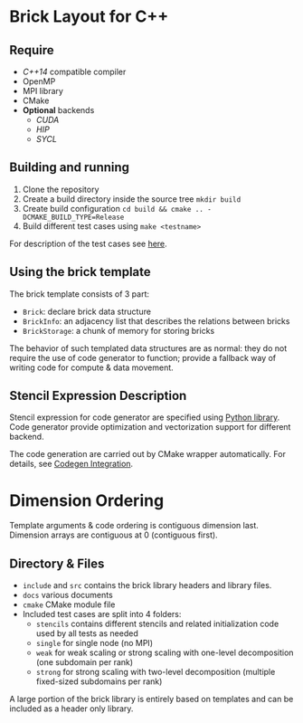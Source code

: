 # Brick Layout for C++

## Require

* *C++14* compatible compiler
* OpenMP
* MPI library
* CMake
* **Optional** backends
    * *CUDA*
    * *HIP*
    * *SYCL*

## Building and running

1. Clone the repository
2. Create a build directory inside the source tree `mkdir build`
3. Create build configuration `cd build && cmake .. -DCMAKE_BUILD_TYPE=Release`
4. Build different test cases using `make <testname>`

For description of the test cases see [here](docs/testcases.md).

## Using the brick template

The brick template consists of 3 part:

* `Brick`: declare brick data structure
* `BrickInfo`: an adjacency list that describes the relations between bricks
* `BrickStorage`: a chunk of memory for storing bricks

The behavior of such templated data structures are as normal: they do not require the use of code generator to function;
provide a fallback way of writing code for compute & data movement.

## Stencil Expression Description

Stencil expression for code generator are specified using [Python library](docs/stencilExpr.md). Code generator provide 
optimization and vectorization support for different backend.

The code generation are carried out by CMake wrapper automatically. For details, see [Codegen Integration]().

# Dimension Ordering

Template arguments & code ordering is contiguous dimension last. Dimension arrays are contiguous at 0 (contiguous first).


## Directory & Files

* `include` and `src` contains the brick library headers and library files.
* `docs` various documents
* `cmake` CMake module file
* Included test cases are split into 4 folders:
    * `stencils` contains different stencils and related initialization code used by all tests as needed
    * `single` for single node (no MPI)
    * `weak` for weak scaling or strong scaling with one-level decomposition (one subdomain per rank)
    * `strong` for strong scaling with two-level decomposition (multiple fixed-sized subdomains per rank)

A large portion of the brick library is entirely based on templates and can be included as a header only library.

